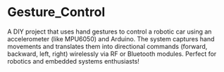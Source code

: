 # Gesture_Control
A DIY project that uses hand gestures to control a robotic car using an accelerometer (like MPU6050) and Arduino. The system captures hand movements and translates them into directional commands (forward, backward, left, right) wirelessly via RF or Bluetooth modules. Perfect for robotics and embedded systems enthusiasts!
